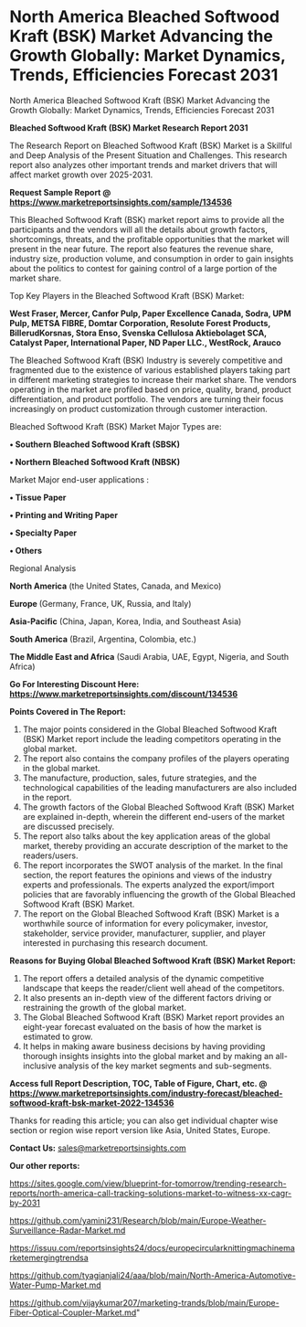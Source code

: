 # North America Bleached Softwood Kraft (BSK) Market Advancing the Growth Globally: Market Dynamics, Trends, Efficiencies Forecast 2031
 North America Bleached Softwood Kraft (BSK) Market Advancing the Growth Globally: Market Dynamics, Trends, Efficiencies Forecast 2031

<strong>Bleached Softwood Kraft (BSK) Market Research Report 2031</strong>

The Research Report on Bleached Softwood Kraft (BSK) Market is a Skillful and Deep Analysis of the Present Situation and Challenges. This research report also analyzes other important trends and market drivers that will affect market growth over 2025-2031.

<strong>Request Sample Report @ <a href=https://www.marketreportsinsights.com/sample/134536>https://www.marketreportsinsights.com/sample/134536</a></strong>

This Bleached Softwood Kraft (BSK) market report aims to provide all the participants and the vendors will all the details about growth factors, shortcomings, threats, and the profitable opportunities that the market will present in the near future. The report also features the revenue share, industry size, production volume, and consumption in order to gain insights about the politics to contest for gaining control of a large portion of the market share.

Top Key Players in the Bleached Softwood Kraft (BSK) Market:

<strong>West Fraser, Mercer, Canfor Pulp, Paper Excellence Canada, Sodra, UPM Pulp, METSA FIBRE, Domtar Corporation, Resolute Forest Products, BillerudKorsnas, Stora Enso, Svenska Cellulosa Aktiebolaget SCA, Catalyst Paper, International Paper, ND Paper LLC., WestRock, Arauco</strong>

The Bleached Softwood Kraft (BSK) Industry is severely competitive and fragmented due to the existence of various established players taking part in different marketing strategies to increase their market share. The vendors operating in the market are profiled based on price, quality, brand, product differentiation, and product portfolio. The vendors are turning their focus increasingly on product customization through customer interaction.

Bleached Softwood Kraft (BSK) Market Major Types are:

<strong>• Southern Bleached Softwood Kraft (SBSK)

• Northern Bleached Softwood Kraft (NBSK)</strong>

Market Major end-user applications :

<strong>• Tissue Paper

• Printing and Writing Paper

• Specialty Paper

• Others</strong>

Regional Analysis

</u><strong><b>North America</b></strong> (the United States, Canada, and Mexico)

<strong><b>Europe </b></strong>(Germany, France, UK, Russia, and Italy)

<strong><b>Asia-Pacific</b></strong> (China, Japan, Korea, India, and Southeast Asia)

<strong><b>South America</b></strong> (Brazil, Argentina, Colombia, etc.)

<strong><b>The Middle East and Africa</b></strong> (Saudi Arabia, UAE, Egypt, Nigeria, and South Africa)

<strong>Go For Interesting Discount Here: <a href=https://www.marketreportsinsights.com/discount/134536>https://www.marketreportsinsights.com/discount/134536</a></strong>

<strong>Points Covered in The Report:</strong>
<ol>
  <li>The major points considered in the Global Bleached Softwood Kraft (BSK) Market report include the leading competitors operating in the global market.</li>
  <li>The report also contains the company profiles of the players operating in the global market.</li>
  <li>The manufacture, production, sales, future strategies, and the technological capabilities of the leading manufacturers are also included in the report.</li>
  <li>The growth factors of the Global Bleached Softwood Kraft (BSK) Market are explained in-depth, wherein the different end-users of the market are discussed precisely.</li>
  <li>The report also talks about the key application areas of the global market, thereby providing an accurate description of the market to the readers/users.</li>
  <li>The report incorporates the SWOT analysis of the market. In the final section, the report features the opinions and views of the industry experts and professionals. The experts analyzed the export/import policies that are favorably influencing the growth of the Global Bleached Softwood Kraft (BSK) Market.</li>
  <li>The report on the Global Bleached Softwood Kraft (BSK) Market is a worthwhile source of information for every policymaker, investor, stakeholder, service provider, manufacturer, supplier, and player interested in purchasing this research document.</li>
</ol>
<strong>Reasons for Buying Global Bleached Softwood Kraft (BSK) Market Report:</strong>

<ol>
  <li>The report offers a detailed analysis of the dynamic competitive landscape that keeps the reader/client well ahead of the competitors.</li>
  <li>It also presents an in-depth view of the different factors driving or restraining the growth of the global market.</li>
  <li>The Global Bleached Softwood Kraft (BSK) Market report provides an eight-year forecast evaluated on the basis of how the market is estimated to grow.</li>
  <li>It helps in making aware business decisions by having providing thorough insights insights into the global market and by making an all-inclusive analysis of the key market segments and sub-segments.</li>
</ol>
<strong>Access full Report Description, TOC, Table of Figure, Chart, etc. @ <a href=https://www.marketreportsinsights.com/industry-forecast/bleached-softwood-kraft-bsk-market-2022-134536>https://www.marketreportsinsights.com/industry-forecast/bleached-softwood-kraft-bsk-market-2022-134536</a></strong>


Thanks for reading this article; you can also get individual chapter wise section or region wise report version like Asia, United States, Europe.

<strong>Contact Us:</strong>
sales@marketreportsinsights.com

<strong>Our other reports:</strong>

<a href=https://sites.google.com/view/blueprint-for-tomorrow/trending-research-reports/north-america-call-tracking-solutions-market-to-witness-xx-cagr-by-2031>https://sites.google.com/view/blueprint-for-tomorrow/trending-research-reports/north-america-call-tracking-solutions-market-to-witness-xx-cagr-by-2031</a>

<a href=https://github.com/yamini231/Research/blob/main/Europe-Weather-Surveillance-Radar-Market.md>https://github.com/yamini231/Research/blob/main/Europe-Weather-Surveillance-Radar-Market.md</a>

<a href=https://issuu.com/reportsinsights24/docs/europecircularknittingmachinemarketemergingtrendsa>https://issuu.com/reportsinsights24/docs/europecircularknittingmachinemarketemergingtrendsa</a>

<a href=https://github.com/tyagianjali24/aaa/blob/main/North-America-Automotive-Water-Pump-Market.md>https://github.com/tyagianjali24/aaa/blob/main/North-America-Automotive-Water-Pump-Market.md</a>

<a href=https://github.com/vijaykumar207/marketing-trands/blob/main/Europe-Fiber-Optical-Coupler-Market.md>https://github.com/vijaykumar207/marketing-trands/blob/main/Europe-Fiber-Optical-Coupler-Market.md</a>"
